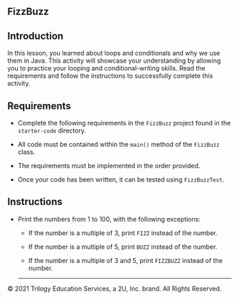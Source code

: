 ## FizzBuzz

## Introduction

In this lesson, you learned about loops and conditionals and why we use them in Java. This activity will showcase your understanding by allowing you to practice your looping and conditional-writing skills. Read the requirements and follow the instructions to successfully complete this activity.

## Requirements

- Complete the following requirements in the `FizzBuzz` project found in the `starter-code` directory.

- All code must be contained within the `main()` method of the `FizzBuzz` class.

- The requirements must be implemented in the order provided.

- Once your code has been written, it can be tested using `FizzBuzzTest`.

## Instructions

- Print the numbers from 1 to 100, with the following exceptions:

  - If the number is a multiple of 3, print `FIZZ` instead of the number.

  - If the number is a multiple of 5, print `BUZZ` instead of the number.

  - If the number is a multiple of 3 and 5, print `FIZZBUZZ` instead of the number.

  ---

© 2021 Trilogy Education Services, a 2U, Inc. brand. All Rights Reserved.
